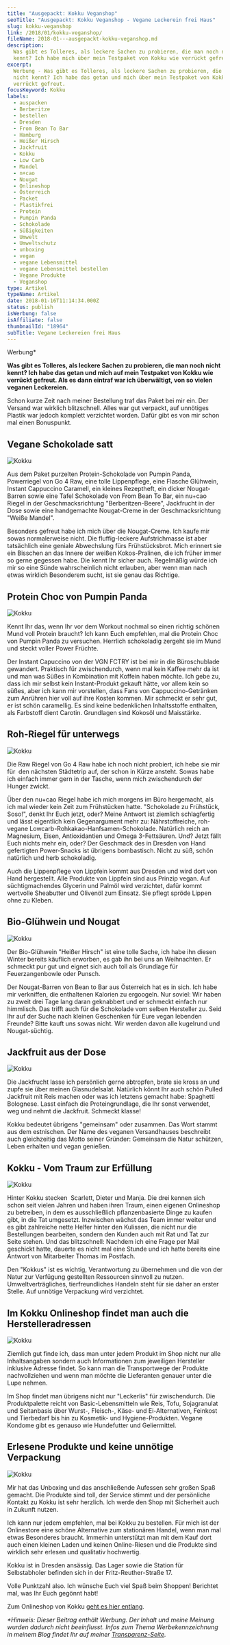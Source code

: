 ```yaml
---
title: "Ausgepackt: Kokku Veganshop"
seoTitle: "Ausgepackt: Kokku Veganshop - Vegane Leckerein frei Haus"
slug: kokku-veganshop
link: /2018/01/kokku-veganshop/
fileName: 2018-01---ausgepackt-kokku-veganshop.md
description:
  Was gibt es Tolleres, als leckere Sachen zu probieren, die man noch nicht
  kennt? Ich habe mich über mein Testpaket von Kokku wie verrückt gefreut.
excerpt:
  Werbung - Was gibt es Tolleres, als leckere Sachen zu probieren, die man noch
  nicht kennt? Ich habe das getan und mich über mein Testpaket von Kokku wie
  verrückt gefreut.
focusKeyword: Kokku
labels:
  - auspacken
  - Berberitze
  - bestellen
  - Dresden
  - From Bean To Bar
  - Hamburg
  - Heißer Hirsch
  - Jackfruit
  - Kokku
  - Low Carb
  - Mandel
  - n+cao
  - Nougat
  - Onlineshop
  - Österreich
  - Packet
  - Plastikfrei
  - Protein
  - Pumpin Panda
  - Schokolade
  - Süßigkeiten
  - Umwelt
  - Umweltschutz
  - unboxing
  - vegan
  - vegane Lebensmittel
  - vegane Lebensmittel bestellen
  - Vegane Produkte
  - Veganshop
type: Artikel
typeName: Artikel
date: 2018-01-16T11:14:34.000Z
status: publish
isWerbung: false
isAffiliate: false
thumbnailId: "18964"
subTitle: Vegane Leckereien frei Haus
---
```


Werbung\*

<strong>Was gibt es Tolleres, als leckere Sachen zu probieren, die man noch
nicht kennt? Ich habe das getan und mich auf mein Testpaket von Kokku wie
verrückt gefreut. Als es dann eintraf war ich überwältigt, von so vielen veganen
Leckereien.</strong>

Schon kurze Zeit nach meiner Bestellung traf das Paket bei mir ein. Der Versand
war wirklich blitzschnell. Alles war gut verpackt, auf unnötiges Plastik war
jedoch komplett verzichtet worden. Dafür gibt es von mir schon mal einen
Bonuspunkt.

## Vegane Schokolade satt

![Kokku](http://cardamonchai.com/wp-content/uploads/2018/01/39674627051_9a8822bd32_z-300x200.jpg)

Aus dem Paket purzelten Protein-Schokolade von Pumpin Panda, Powerriegel von Go
4 Raw, eine tolle Lippenpflege, eine Flasche Glühwein, Instant Cappuccino
Caramell, ein kleines Rezeptheft, ein dicker Nougat-Barren sowie eine Tafel
Schokolade von From Bean To Bar, ein nu+cao Riegel in der Geschmacksrichtung
"Berberitzen-Beere", Jackfrucht in der Dose sowie eine handgemachte Nougat-Creme
in der Geschmacksrichtung "Weiße Mandel".

Besonders gefreut habe ich mich über die Nougat-Creme. Ich kaufe mir sowas
normalerweise nicht. Die fluffig-leckere Aufstrichmasse ist aber tatsächlich
eine geniale Abwechslung fürs Frühstücksbrot. Mich erinnert sie ein Bisschen an
das Innere der weißen Kokos-Pralinen, die ich früher immer so gerne gegessen
habe. Die kennt Ihr sicher auch. Regelmäßig würde ich mir so eine Sünde
wahrscheinlich nicht erlauben, aber wenn man nach etwas wirklich Besonderem
sucht, ist sie genau das Richtige.

## Protein Choc von Pumpin Panda

![Kokku](http://cardamonchai.com/wp-content/uploads/2018/01/39643577162_c835378670_z-300x200.jpg)

Kennt Ihr das, wenn Ihr vor dem Workout nochmal so einen richtig schönen Mund
voll Protein braucht? Ich kann Euch empfehlen, mal die Protein Choc von Pumpin
Panda zu versuchen. Herrlich schokoladig zergeht sie im Mund und steckt voller
Power Früchte.

Der Instant Capuccino von der VGN FCTRY ist bei mir in die Büroschublade
gewandert. Praktisch für zwischendurch, wenn mal kein Kaffee mehr da ist und man
was Süßes in Kombination mit Koffein haben möchte. Ich gebe zu, dass ich mir
selbst kein Instant-Produkt gekauft hätte, vor allem kein so süßes, aber ich
kann mir vorstellen, dass Fans von Cappuccino-Getränken zum Anrühren hier voll
auf ihre Kosten kommen. Mir schmeckt er sehr gut, er ist schön caramellig. Es
sind keine bedenklichen Inhaltsstoffe enthalten, als Farbstoff dient Carotin.
Grundlagen sind Kokosöl und Maisstärke.

## Roh-Riegel für unterwegs

![Kokku](http://cardamonchai.com/wp-content/uploads/2018/01/38776969655_c241b73f11_z-300x200.jpg)

Die Raw Riegel von Go 4 Raw habe ich noch nicht probiert, ich hebe sie mir für 
den nächsten Städtetrip auf, der schon in Kürze ansteht. Sowas habe ich einfach
immer gern in der Tasche, wenn mich zwischendurch der Hunger zwickt.

Über den nu+cao Riegel habe ich mich morgens im Büro hergemacht, als ich mal
wieder kein Zeit zum Frühstücken hatte. "Schokolade zu Frühstück, Soso!", denkt
Ihr Euch jetzt, oder? Meine Antwort ist ziemlich schlagfertig und lässt
eigentlich kein Gegenargument mehr zu: Nährstoffreiche, roh-vegane
Lowcarb-Rohkakao-Hanfsamen-Schokolade. Natürlich reich an Magnesium, Eisen,
Antioxidantien und Omega 3-Fettsäuren. Und? Jetzt fällt Euch nichts mehr ein,
oder? Der Geschmack des in Dresden von Hand gefertigten Power-Snacks ist
übrigens bombastisch. Nicht zu süß, schön natürlich und herb schokoladig.

Auch die Lippenpflege von Lippfein kommt aus Dresden und wird dort von Hand
hergestellt. Alle Produkte von Lippfein sind aus Prinzip vegan. Auf
süchtigmachendes Glycerin und Palmöl wird verzichtet, dafür kommt wertvolle
Sheabutter und Olivenöl zum Einsatz. Sie pflegt spröde Lippen ohne zu Kleben.

## Bio-Glühwein und Nougat

![Kokku](http://cardamonchai.com/wp-content/uploads/2018/01/38965284074_a190391c5d_z-300x200.jpg)

Der Bio-Glühwein "Heißer Hirsch" ist eine tolle Sache, ich habe ihn diesen
Winter bereits käuflich erworben, es gab ihn bei uns an Weihnachten. Er schmeckt
pur gut und eignet sich auch toll als Grundlage für Feuerzangenbowle oder
Punsch.

Der Nougat-Barren von Bean to Bar aus Österreich hat es in sich. Ich habe mir
verkniffen, die enthaltenen Kalorien zu ergoogeln. Nur soviel: Wir haben zu
zweit drei Tage lang daran geknabbert und er schmeckt einfach nur himmlisch. Das
trifft auch für die Schokolade vom selben Hersteller zu. Seid Ihr auf der Suche
nach kleinen Geschenken für Eure vegan lebenden Freunde? Bitte kauft uns sowas
nicht. Wir werden davon alle kugelrund und Nougat-süchtig.

## Jackfruit aus der Dose

![Kokku](http://cardamonchai.com/wp-content/uploads/2018/01/24805523227_9cb8a5b345_z-300x200.jpg)

Die Jackfrucht lasse ich persönlich gerne abtropfen, brate sie kross an und
zupfe sie über meinen Glasnudelsalat. Natürlich könnt Ihr auch schön Pulled
Jackfruit mit Reis machen oder was ich letztens gemacht habe: Spaghetti
Bolognese. Lasst einfach die Proteingrundlage, die Ihr sonst verwendet, weg und
nehmt die Jackfruit. Schmeckt klasse!

Kokku bedeutet übrigens "gemeinsam" oder zusammen. Das Wort stammt aus dem
estnischen. Der Name des veganen Versandhauses beschreibt auch gleichzeitig das
Motto seiner Gründer: Gemeinsam die Natur schützen, Leben erhalten und vegan
genießen.

## Kokku - Vom Traum zur Erfüllung

![Kokku](http://cardamonchai.com/wp-content/uploads/2018/01/39674633011_fce86e58e5_z-300x451.jpg)

Hinter Kokku stecken  Scarlett, Dieter und Manja. Die drei kennen sich schon
seit vielen Jahren und haben ihren Traum, einen eigenen Onlineshop zu betreiben,
in dem es ausschließlich pflanzenbasierte Dinge zu kaufen gibt, in die Tat
umgesetzt. Inzwischen wächst das Team immer weiter und es gibt zahlreiche nette
Helfer hinter den Kulissen, die nicht nur die Bestellungen bearbeiten, sondern
den Kunden auch mit Rat und Tat zur Seite stehen. Und das blitzschnell: Nachdem
ich eine Frage per Mail geschickt hatte, dauerte es nicht mal eine Stunde und
ich hatte bereits eine Antwort von Mitarbeiter Thomas im Postfach.

Den "Kokkus" ist es wichtig, Verantwortung zu übernehmen und die von der Natur
zur Verfügung gestellten Ressourcen sinnvoll zu nutzen. Umweltverträgliches,
tierfreundliches Handeln steht für sie daher an erster Stelle. Auf unnötige
Verpackung wird verzichtet.

## Im Kokku Onlineshop findet man auch die Herstelleradressen

![Kokku](http://cardamonchai.com/wp-content/uploads/2018/01/24805516947_6de5d5430a_z-300x200.jpg)

Ziemlich gut finde ich, dass man unter jedem Produkt im Shop nicht nur alle
Inhaltsangaben sondern auch Informationen zum jeweiligen Hersteller inklusive
Adresse findet. So kann man die Transportwege der Produkte nachvollziehen und
wenn man möchte die Lieferanten genauer unter die Lupe nehmen.

Im Shop findet man übrigens nicht nur "Leckerlis" für zwischendurch. Die
Produktpalette reicht von Basic-Lebensmitteln wie Reis, Tofu, Sojagranulat und
Seitanbasis über Wurst-, Fleisch-, Käse- und Ei-Alternativen, Feinkost und
Tierbedarf bis hin zu Kosmetik- und Hygiene-Produkten. Vegane Kondome gibt es
genauso wie Hundefutter und Geliermittel.

## Erlesene Produkte und keine unnötige Verpackung

![Kokku](http://cardamonchai.com/wp-content/uploads/2018/01/38965281314_6008228888_z-300x200.jpg)

Mir hat das Unboxing und das anschließende Aufessen sehr großen Spaß gemacht.
Die Produkte sind toll, der Service stimmt und der persönliche Kontakt zu Kokku
ist sehr herzlich. Ich werde den Shop mit Sicherheit auch in Zukunft nutzen.

Ich kann nur jedem empfehlen, mal bei Kokku zu bestellen. Für mich ist der
Onlinestore eine schöne Alternative zum stationären Handel, wenn man mal etwas
Besonderes braucht. Immerhin unterstützt man mit dem Kauf dort auch einen
kleinen Laden und keinen Online-Riesen und die Produkte sind wirklich sehr
erlesen und qualitativ hochwertig.

Kokku ist in Dresden ansässig. Das Lager sowie die Station für Selbstabholer
befinden sich in der Fritz-Reuther-Straße 17.

Volle Punktzahl also. Ich wünsche Euch viel Spaß beim Shoppen! Berichtet mal,
was Ihr Euch gegönnt habt!

Zum Onlineshop von Kokku [geht es hier entlang](https://kokku-online.de).

<em>\*Hinweis: Dieser Beitrag enthält Werbung. Der Inhalt und meine Meinung
wurden dadurch nicht beeinflusst. Infos zum Thema Werbekennzeichnung in meinem
Blog findet Ihr auf meiner [Transparenz-Seite](/werbung/). </em>
